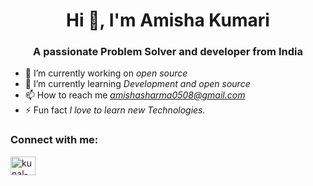<h1 align="center">Hi 👋, I'm Amisha Kumari</h1>
<h3 align="center">A passionate Problem Solver and developer from India</h3>

- 🔭 I’m currently working on *open source*
- 🌱 I’m currently learning *Development and open source*
- 📫 How to reach me *amishasharma0508@gmail.com*
- ⚡ Fun fact *I love to learn new Technologies.*

<h3 align="left">Connect with me:</h3>
<p align="left">
<a href="https://www.linkedin.com/in/amisha-kumari-510105214/" target="blank"><img align="center" src="https://raw.githubusercontent.com/rahuldkjain/github-profile-readme-generator/master/src/images/icons/Social/linked-in-alt.svg" alt="kunal-kumar-81a9a0192" height="30" width="40" /></a>
